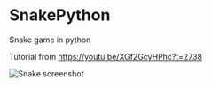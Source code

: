 # SnakePython
Snake game in python

Tutorial from https://youtu.be/XGf2GcyHPhc?t=2738

![Snake screenshot](https://github.com/brccabral/SnakePython/blob/master/Snake.png)
